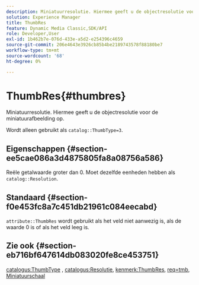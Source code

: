 ```yaml
---
description: Miniatuurresolutie. Hiermee geeft u de objectresolutie voor de miniatuurafbeelding op.
solution: Experience Manager
title: ThumbRes
feature: Dynamic Media Classic,SDK/API
role: Developer,User
exl-id: 1b462b7e-076d-433e-a5d2-e254396c4659
source-git-commit: 206e4643e3926cb85b4be2189743578f88180be7
workflow-type: tm+mt
source-wordcount: '68'
ht-degree: 0%

---
```


# ThumbRes{#thumbres}

Miniatuurresolutie. Hiermee geeft u de objectresolutie voor de miniatuurafbeelding op.

Wordt alleen gebruikt als `catalog::ThumbType=3`.

## Eigenschappen {#section-ee5cae086a3d4875805fa8a08756a586}

Reële getalwaarde groter dan 0. Moet dezelfde eenheden hebben als `catalog::Resolution`.

## Standaard {#section-f0e453fc8a7c451db21961c084eecabd}

`attribute::ThumbRes` wordt gebruikt als het veld niet aanwezig is, als de waarde 0 is of als het veld leeg is.

## Zie ook {#section-eb716bf647614db083020fe8ce453751}

[catalogus:ThumbType](../../../../../../is-api/image-catalog/image-serving-api-ref/c-image-catalog-reference/c-image-svg-data-reference/c-image-data-reference/r-thumbtype-cat.md#reference-41149ddffc8749cba2f8d9c8e2611e03) , [catalogus:Resolutie](../../../../../../is-api/image-catalog/image-serving-api-ref/c-image-catalog-reference/c-image-svg-data-reference/c-image-data-reference/r-resolution-cat.md#reference-de489f5f36b64bd0831749546f8728e1), [kenmerk:ThumbRes](../../../../../../is-api/image-catalog/image-serving-api-ref/c-image-catalog-reference/c-attributes-reference/r-thumbres.md#reference-ac36cbbd0c8c433ebf7f515e54846501), [req=tmb](../../../../../../is-api/http-ref/image-serving-api-ref/c-http-protocol-reference/c-command-reference/r-req/r-req.md#reference-907cdb4a97034db7ad94695f25552e76), [Miniatuurschaal](../../../../../../is-api/http-ref/image-serving-api-ref/c-http-protocol-reference/c-notes-on-server-behavior/r-thumbnail-scaling.md#reference-0f71817f721d4913b34816758d69b07f)
